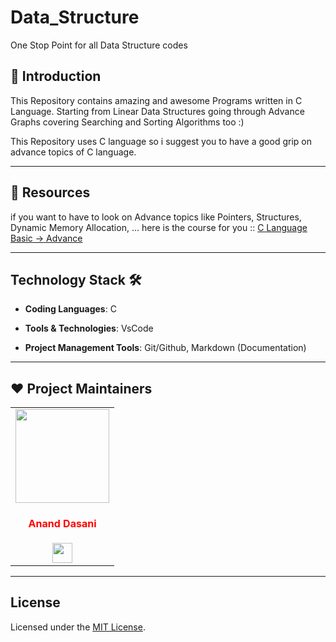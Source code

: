 # Data_Structure
One Stop Point for all Data Structure codes

## 📌 Introduction

This Repository contains amazing and awesome Programs written in C Language. Starting from Linear Data Structures going through Advance Graphs covering Searching and Sorting Algorithms too :)

This Repository uses C language so i suggest you to have a good grip on advance topics of C language.


------------------------------------------------------------------------

## 📌 Resources

if you want to have to look on Advance topics like Pointers, Structures, Dynamic Memory Allocation, ... 
here is the course for you :: [C Language Basic -> Advance](https://github.com/ananddasani/C_Beginner_To_Advance)

---

## Technology Stack 🛠️

- **Coding Languages**: C

- **Tools & Technologies**: VsCode

- **Project Management Tools**: Git/Github, Markdown (Documentation)

---

## ❤️ Project Maintainers
<table>
<tr>
<td align="center"><a href="https://github.com/ananddasani"><img src="https://avatars.githubusercontent.com/u/74413402?s=400&u=f0e841bfa3bad7e069702458b4f860550545b0ac&v=4" width=150px height=150px /></a></br> <h4 style="color:red;">Anand Dasani</h4>
<a href="https://www.linkedin.com/in/anand-dasani-b72954202/"><img src="https://mpng.subpng.com/20180324/vhe/kisspng-linkedin-computer-icons-logo-social-networking-ser-facebook-5ab6ebfe5f5397.2333748215219374063905.jpg" width="32px" height="32px"></a></td>

</tr>
</table>

---

## License

Licensed under the [MIT License](https://github.com/ananddasani/Data_Structure/blob/main/LICENSE).

